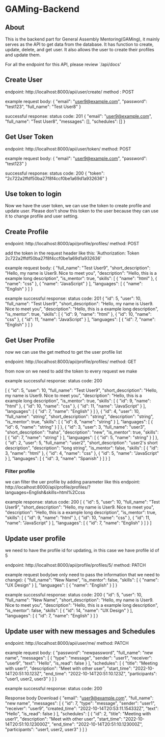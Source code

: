 # GAMing-Backend

## About
This is the backend part for General Assembly Mentoring(GAMing), it mainly serves as the API to get data from the database. It has function to create, update, delete, and get user. It also allows the user to create their profiles and update them.

For all the endpoint for this API, please review `/api/docs'

## Create User
endpoint: http://localhost:8000/api/user/create/
method : POST

example request body:
{
  "email": "user9@example.com",
  "password": "test123",
  "full_name": "Test User8"
} 

successful response:
status code: 201
{
  "email": "user9@example.com",
  "full_name": "Test User8",
  "messages": [],
  "schedules": []
}

## Get User Token
endpoint: http://localhost:8000/api/user/token/
method: POST

example request body:
{
  "email": "user9@example.com",
  "password": "test123"
}

successful response:
status code: 200
{
  "token": "2c722a2ffdf50ba27f8f4ccf0be1a69d1a932636"
}

## Use token to login
Now we have the user token, we can use the token to create profile and update user. Please don't show this token to the user because they can use it to change profile and user setting.

## Create Profile
endpoint: http://localhost:8000/api/profile/profiles/
method: POST

add the token in the request header like this:
'Authorization: Token 2c722a2ffdf50ba27f8f4ccf0be1a69d1a932636'

example request body:
{
  "full_name": "Test User9",
  "short_description": "Hello, my name is User9. Nice to meet you",
  "description": "Hello, this is a example long description",
  "is_mentor": true,
  "skills": [
    {
      "name": "html"
    },
    {
      "name": "css"
    },
    {
      "name": "JavaScript"
    }
  ],
  "languages": [
    {
      "name": "English"
    }
  ]
}

example successful response:
status code: 201
{
  "id": 5,
  "user": 10,
  "full_name": "Test User9",
  "short_description": "Hello, my name is User9. Nice to meet you",
  "description": "Hello, this is a example long description",
  "is_mentor": true,
  "skills": [
    {
      "id": 9,
      "name": "html"
    },
    {
      "id": 10,
      "name": "css"
    },
    {
      "id": 11,
      "name": "JavaScript"
    }
  ],
  "languages": [
    {
      "id": 7,
      "name": "English"
    }
  ]
}

## Get User Profile
now we can use the get method to get the user profile list

endpoint: http://localhost:8000/api/profile/profiles/
method: GET

from now on we need to add the token to every request we make

example successful response:
status code: 200
	
[
  {
    "id": 5,
    "user": 10,
    "full_name": "Test User9",
    "short_description": "Hello, my name is User9. Nice to meet you",
    "description": "Hello, this is a example long description",
    "is_mentor": true,
    "skills": [
      {
        "id": 9,
        "name": "html"
      },
      {
        "id": 10,
        "name": "css"
      },
      {
        "id": 11,
        "name": "JavaScript"
      }
    ],
    "languages": [
      {
        "id": 7,
        "name": "English"
      }
    ]
  },
  {
    "id": 4,
    "user": 10,
    "full_name": "string",
    "short_description": "string",
    "description": "string",
    "is_mentor": true,
    "skills": [
      {
        "id": 8,
        "name": "string"
      }
    ],
    "languages": [
      {
        "id": 6,
        "name": "string"
      }
    ]
  },
  {
    "id": 3,
    "user": 3,
    "full_name": "user3",
    "short_description": "haha",
    "description": "new",
    "is_mentor": true,
    "skills": [
      {
        "id": 7,
        "name": "string"
      }
    ],
    "languages": [
      {
        "id": 5,
        "name": "string"
      }
    ]
  },
  {
    "id": 2,
    "user": 5,
    "full_name": "user2",
    "short_description": "user2's short description",
    "description": "long string",
    "is_mentor": false,
    "skills": [
      {
        "id": 3,
        "name": "html"
      },
      {
        "id": 4,
        "name": "css"
      },
      {
        "id": 5,
        "name": "JavaScript"
      }
    ],
    "languages": [
      {
        "id": 3,
        "name": "Spanish"
      }
    ]
  }
]

### Filter profile
we can filter the uer profile by adding parameter like this
endpoint: http://localhost:8000/api/profile/profiles/?languages=English&skills=html%2Ccss

example response:
status code: 200
[
  {
    "id": 5,
    "user": 10,
    "full_name": "Test User9",
    "short_description": "Hello, my name is User9. Nice to meet you",
    "description": "Hello, this is a example long description",
    "is_mentor": true,
    "skills": [
      {
        "id": 9,
        "name": "html"
      },
      {
        "id": 10,
        "name": "css"
      },
      {
        "id": 11,
        "name": "JavaScript"
      }
    ],
    "languages": [
      {
        "id": 7,
        "name": "English"
      }
    ]
  }
]

## Update user profile
we need to have the profile id for updating, in this case we have profile id of 5

endpoint: http://localhost:8000/api/profile/profiles/5/
method: PATCH

example request body(we only need to pass the information that we need to change):
{
  "full_name": "New Name",
  "is_mentor": false,
  "skills": [
    {
      "name": "UX Design"
    }
  ],
  "languages": [
    {
      "name": "English"
    }
  ]
}

example successful response:
status code: 200
{
  "id": 5,
  "user": 10,
  "full_name": "New Name",
  "short_description": "Hello, my name is User9. Nice to meet you",
  "description": "Hello, this is a example long description",
  "is_mentor": false,
  "skills": [
    {
      "id": 14,
      "name": "UX Design"
    }
  ],
  "languages": [
    {
      "id": 7,
      "name": "English"
    }
  ]
}

## Update user with new messages and Schedules
endpoint: http://localhost:8000/api/user/me/
method: PATCH

example request body:
{
  "password": "newpassword",
  "full_name": "new name",
  "messages": [
    {
      "type": "message",
      "sender": "user1",
      "receiver": "user9",
      "text": "Hello",
      "is_read": false
    }
  ],
  "schedules": [
    {
      "title": "Meeting with user1",
      "description": "Meet with other user",
      "start_time": "2022-10-14T20:51:10.123Z",
      "end_time": "2022-10-14T20:51:10.123Z",
      "participants": "user1, user2, user3"
    }
  ]
}

example successful response:
status code: 200
	
Response body
Download
{
  "email": "user9@example.com",
  "full_name": "new name",
  "messages": [
    {
      "id": 7,
      "type": "message",
      "sender": "user1",
      "receiver": "user9",
      "created_time": "2022-10-14T20:53:11.154332Z",
      "text": "Hello",
      "is_read": false
    }
  ],
  "schedules": [
    {
      "id": 2,
      "title": "Meeting with user1",
      "description": "Meet with other user",
      "start_time": "2022-10-14T20:51:10.123000Z",
      "end_time": "2022-10-14T20:51:10.123000Z",
      "participants": "user1, user2, user3"
    }
  ]
}